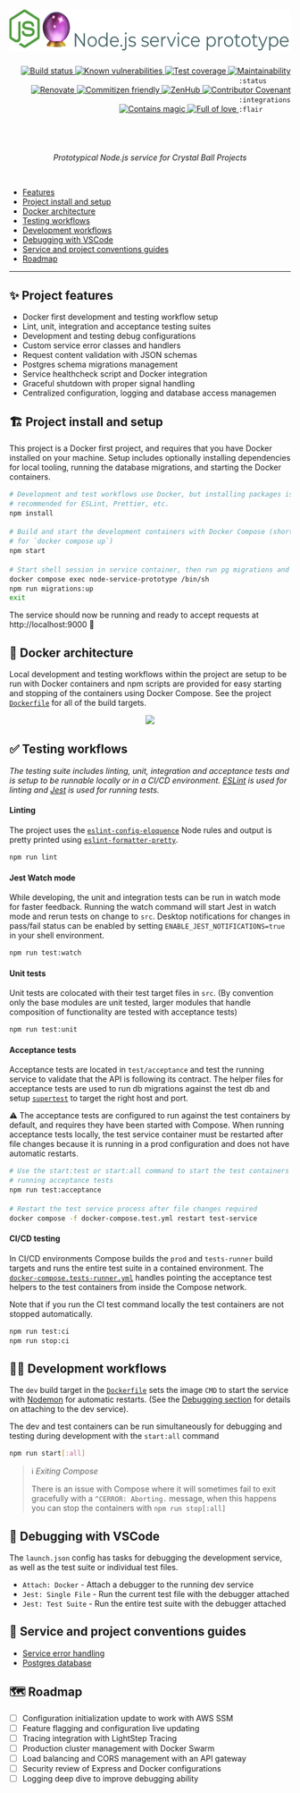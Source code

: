 <div align="right">
  <h1>
    <img height=75 src="./docs/assets/readme-header.png" alt="Node.js service prototype">
  </h1>

  <!-- prettier-ignore-start -->
  <a href="https://github.com/crystal-ball/node-service-prototype/actions?workflow=CI%2FCD">
    <img src="https://github.com/crystal-ball/node-service-prototype/workflows/CI%2FCD/badge.svg" alt="Build status" valign="text-top" />
  </a>
  <a href="https://snyk.io/test/github/crystal-ball/node-service-prototype?targetFile=package.json">
    <img src="https://snyk.io/test/github/crystal-ball/node-service-prototype/badge.svg?targetFile=package.json" alt="Known vulnerabilities" valign="text-top" />
  </a>
  <a href="https://codeclimate.com/github/crystal-ball/node-service-prototype/test_coverage">
    <img src="https://api.codeclimate.com/v1/badges/01f7c050a41ab4459a31/test_coverage" alt="Test coverage" valign="text-top" />
  </a>
  <a href="https://codeclimate.com/github/crystal-ball/node-service-prototype/maintainability">
    <img src="https://api.codeclimate.com/v1/badges/01f7c050a41ab4459a31/maintainability" alt="Maintainability" valign="text-top" />
  </a>
  <code>:status&nbsp;&nbsp;&nbsp;&nbsp;&nbsp;&nbsp;</code>

  <br />

  <a href="https://renovatebot.com/">
    <img src="https://img.shields.io/badge/Renovate-enabled-32c3c2.svg" alt="Renovate" valign="text-top" />
  </a>
  <a href="https://commitizen.github.io/cz-cli/">
    <img src="https://img.shields.io/badge/Commitizen-%E2%9C%93%20friendly-10e67b" alt="Commitizen friendly" valign="text-top" />
  </a>
  <a href="https://github.com/crystal-ball/node-service-prototype#workspaces/-projects-5b88b5c9af3c0a2186966767/board?repos=187376476">
    <img src="https://img.shields.io/badge/ZenHub-managed-5e60ba.svg" alt="ZenHub" valign="text-top" />
  </a>
  <a href="./CODE_OF_CONDUCT.md">
    <img src="https://img.shields.io/badge/Contributor%20Covenant-v2.0-de8cf2.svg" alt="Contributor Covenant" valign="text-top" />
  </a>
  <code>:integrations</code>

  <br />
  <a href="https://github.com/crystal-ball">
    <img src="https://img.shields.io/badge/%F0%9F%94%AE%E2%9C%A8-contains_magic-D831D7.svg" alt="Contains magic" valign="text-top" />
  </a>
  <a href="https://github.com/crystal-ball/crystal-ball.github.io">
    <img src="https://img.shields.io/badge/%F0%9F%92%96%F0%9F%8C%88-full_of_love-F5499E.svg" alt="Full of love" valign="text-top" />
  </a>
  <code>:flair&nbsp;&nbsp;&nbsp;&nbsp;&nbsp;&nbsp;&nbsp;</code>
  <!-- prettier-ignore-end -->

  <h1></h1>
  <br />
  <p align="center">
    <em>Prototypical Node.js service for Crystal Ball Projects</em>
  </p>
  <br />
</div>

- [Features](#-project-features)
- [Project install and setup](#-project-install-and-setup)
- [Docker architecture](#-docker-architecture)
- [Testing workflows](#-testing-workflows)
- [Development workflows](#-development-workflows)
- [Debugging with VSCode](#-debugging-with-vscode)
- [Service and project conventions guides](#-service-and-project-convention-guides)
- [Roadmap](#-roadmap)

---

## ✨ Project features

- Docker first development and testing workflow setup
- Lint, unit, integration and acceptance testing suites
- Development and testing debug configurations
- Custom service error classes and handlers
- Request content validation with JSON schemas
- Postgres schema migrations management
- Service healthcheck script and Docker integration
- Graceful shutdown with proper signal handling
- Centralized configuration, logging and database access managemen

## 🏗 Project install and setup

This project is a Docker first project, and requires that you have Docker
installed on your machine. Setup includes optionally installing dependencies for
local tooling, running the database migrations, and starting the Docker
containers.

```sh
# Development and test workflows use Docker, but installing packages is still
# recommended for ESLint, Prettier, etc.
npm install

# Build and start the development containers with Docker Compose (shorthand
# for `docker compose up`)
npm start

# Start shell session in service container, then run pg migrations and exit
docker compose exec node-service-prototype /bin/sh
npm run migrations:up
exit
```

The service should now be running and ready to accept requests at
http://localhost:9000 🎉

## 🐳 Docker architecture

Local development and testing workflows within the project are setup to be run
with Docker containers and npm scripts are provided for easy starting and
stopping of the containers using Docker Compose. See the project
[`Dockerfile`][] for all of the build targets.

<div align="center">
  <img src="./docs/assets/docker-compose-architecture.png">
</div>

## ✅ Testing workflows

_The testing suite includes linting, unit, integration and acceptance tests and
is setup to be runnable locally or in a CI/CD environment. [ESLint][] is used
for linting and [Jest][] is used for running tests._

#### Linting

The project uses the [`eslint-config-eloquence`][] Node rules and output is
pretty printed using [`eslint-formatter-pretty`][].

```sh
npm run lint
```

#### Jest Watch mode

While developing, the unit and integration tests can be run in watch mode for
faster feedback. Running the watch command will start Jest in watch mode and
rerun tests on change to `src`. Desktop notifications for changes in pass/fail
status can be enabled by setting `ENABLE_JEST_NOTIFICATIONS=true` in your shell
environment.

```sh
npm run test:watch
```

#### Unit tests

Unit tests are colocated with their test target files in `src`. (By convention
only the base modules are unit tested, larger modules that handle composition of
functionality are tested with acceptance tests)

```sh
npm run test:unit
```

#### Acceptance tests

Acceptance tests are located in `test/acceptance` and test the running service
to validate that the API is following its contract. The helper files for
acceptance tests are used to run db migrations against the test db and setup
[`supertest`][] to target the right host and port.

⚠️ The acceptance tests are configured to run against the test containers by
default, and requires they have been started with Compose. When running
acceptance tests locally, the test service container must be restarted after
file changes because it is running in a prod configuration and does not have
automatic restarts.

```sh
# Use the start:test or start:all command to start the test containers before
# running acceptance tests
npm run test:acceptance

# Restart the test service process after file changes required
docker compose -f docker-compose.test.yml restart test-service
```

#### CI/CD testing

In CI/CD environments Compose builds the `prod` and `tests-runner` build targets
and runs the entire test suite in a contained environment. The
[`docker-compose.tests-runner.yml`][] handles pointing the acceptance test
helpers to the test containers from inside the Compose network.

Note that if you run the CI test command locally the test containers are not
stopped automatically.

```sh
npm run test:ci
npm run stop:ci
```

## 👷‍♀️ Development workflows

The `dev` build target in the [`Dockerfile`][] sets the image `CMD` to start the
service with [Nodemon][] for automatic restarts. (See the
[Debugging section](#-debugging-with-vscode) for details on attaching to the dev
service).

The dev and test containers can be run simultaneously for debugging and testing
during development with the `start:all` command

```sh
npm run start[:all]
```

> ℹ️ _Exiting Compose_
>
> There is an issue with Compose where it will sometimes fail to exit gracefully
> with a `^CERROR: Aborting.` message, when this happens you can stop the
> containers with `npm run stop[:all]`

## 🔬 Debugging with VSCode

The `launch.json` config has tasks for debugging the development service, as
well as the test suite or individual test files.

- `Attach: Docker` - Attach a debugger to the running dev service
- `Jest: Single File` - Run the current test file with the debugger attached
- `Jest: Test Suite` - Run the entire test suite with the debugger attached

## 📝 Service and project conventions guides

- [Service error handling](./docs/error-handling.md)
- [Postgres database](./docs/postgres.md)

## 🗺 Roadmap

- [ ] Configuration initialization update to work with AWS SSM
- [ ] Feature flagging and configuration live updating
- [ ] Tracing integration with LightStep Tracing
- [ ] Production cluster management with Docker Swarm
- [ ] Load balancing and CORS management with an API gateway
- [ ] Security review of Express and Docker configurations
- [ ] Logging deep dive to improve debugging ability

<!-- Links -->
<!-- prettier-ignore-start -->
[ESLint]:https://eslint.org/
[Jest]:https://jestjs.io/
[Nodemon]:https://nodemon.io/
[`Dockerfile`]:./Dockerfile
[`docker-compose.tests-runner.yml`]:./docker-compose.tests-runner.yml
[`eslint-config-eloquence`]:https://github.com/crystal-ball/eslint-config-eloquence
[`eslint-formatter-pretty`]:https://github.com/sindresorhus/eslint-formatter-pretty
[`node-pg-migrate`]:https://github.com/salsita/node-pg-migrate
[`node-postgres`]:https://node-postgres.com/
[`supertest`]:https://github.com/visionmedia/supertest
<!-- prettier-ignore-end -->
